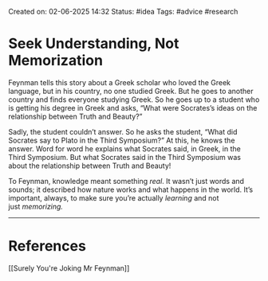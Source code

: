 Created on: 02-06-2025 14:32 
Status: #idea
Tags: #advice #research 
# Seek Understanding, Not Memorization

Feynman tells this story about a Greek scholar who loved the Greek language, but in his country, no one studied Greek. But he goes to another country and finds everyone studying Greek. So he goes up to a student who is getting his degree in Greek and asks, “What were Socrates’s ideas on the relationship between Truth and Beauty?”

Sadly, the student couldn’t answer. So he asks the student, “What did Socrates say to Plato in the Third Symposium?” At this, he knows the answer. Word for word he explains what Socrates said, in Greek, in the Third Symposium. But what Socrates said in the Third Symposium was about the relationship between Truth and Beauty!

To Feynman, knowledge meant something _real_. It wasn’t just words and sounds; it described how nature works and what happens in the world. It’s important, always, to make sure you’re actually _learning_ and not just _memorizing._



-----------------
# References
[[Surely You're Joking Mr Feynman]]